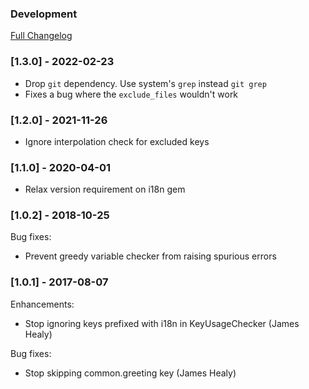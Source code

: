 ### Development
[Full Changelog](https://github.com/conversation/i18n-hygiene/compare/v1.0.0...master)

### [1.3.0] - 2022-02-23

* Drop `git` dependency. Use system's `grep` instead `git grep`
* Fixes a bug where the `exclude_files` wouldn't work

### [1.2.0] - 2021-11-26

* Ignore interpolation check for excluded keys

### [1.1.0] - 2020-04-01

* Relax version requirement on i18n gem

### [1.0.2] - 2018-10-25

Bug fixes:

* Prevent greedy variable checker from raising spurious errors

### [1.0.1] - 2017-08-07

Enhancements:

* Stop ignoring keys prefixed with i18n in KeyUsageChecker (James Healy)

Bug fixes:

* Stop skipping common.greeting key (James Healy)
